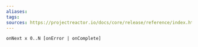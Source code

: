 ```yaml
---
aliases: 
tags: 
sources: https://projectreactor.io/docs/core/release/reference/index.html#intro-reactive
---
```

```
onNext x 0..N [onError | onComplete]
```

